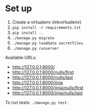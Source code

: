# Set up

1. Create a virtualenv (mkvirtualenv)
2. `pip install -r requirements.txt`
3. `pip install ..`
4. `./manage.py migrate`
5. `./manage.py loaddata secretfiles`.
6. `./manage.py runserver`

Available URLs:

- <http://127.0.0.1:8000/>
- <http://127.0.0.1:8000/nulls/first>
- <http://127.0.0.1:8000/nulls/last>
- <http://127.0.0.1:8000/jinja>
- <http://127.0.0.1:8000/jinja/nulls/first>
- <http://127.0.0.1:8000/jinja/nulls/last>

To run tests: `./manage.py test`.
